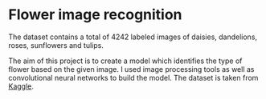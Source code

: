 # Flower image recognition 

The dataset contains a total of 4242 labeled images of daisies, dandelions, roses, sunflowers and tulips. 

The aim of this project is to create a model which identifies the type of flower based on the given image. 
I used image processing tools as well as convolutional neural networks to build the model. 
The dataset is taken from <a href="https://www.kaggle.com/alxmamaev/flowers-recognition">Kaggle</a>.
